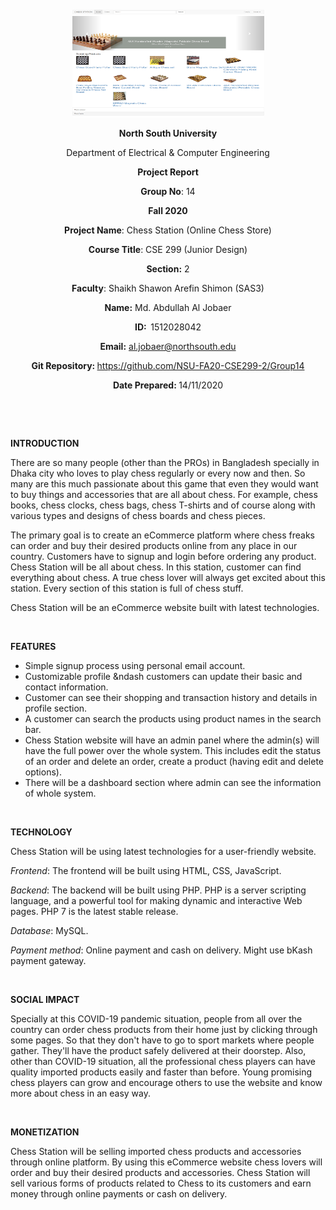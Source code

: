 <p style="text-align: center;">&nbsp;</p>
<p style="text-align: center;">&nbsp;</p>
<p align="center"><strong><img src="./Images/homepage.png" alt="" width="307" height="172" /></strong></p>
<p align="center"><strong>North South University</strong></p>
<p align="center">Department of Electrical &amp; Computer Engineering</p>
<p align="center"><strong>Project Report</strong></p>
<p align="center"><strong>Group No</strong>: 14</p>
<p align="center"><strong>Fall 2020</strong></p>
<p align="center"><strong>Project Name</strong>: Chess Station (Online Chess Store)</p>
<p align="center"><strong>Course Title</strong>: CSE 299 (Junior Design)</p>
<p align="center"><strong>Section</strong><strong>:</strong> 2</p>
<p align="center"><strong>Faculty</strong>: Shaikh Shawon Arefin Shimon (SAS3)</p>
<p align="center"><strong>Name</strong><strong>:</strong> Md. Abdullah Al Jobaer</p>
<p align="center"><strong>ID</strong><strong>:&nbsp; </strong>1512028042</p>
<p align="center"><strong>Email</strong><strong>:</strong> <a href="mailto:al.jobaer@northsouth.edu">al.jobaer@northsouth.edu</a></p>
<p align="center"><strong>Git Repository</strong><strong>: </strong><a href="https://github.com/NSU-FA20-CSE299-2/Group14">https://github.com/NSU-FA20-CSE299-2/Group14</a></p>
<p align="center"><strong>Date Prepared</strong><strong>: </strong>14/11/2020</p>
<p><strong>&nbsp;</strong></p>
<p><strong>&nbsp;</strong></p>
<p><strong>INTRODUCTION</strong></p>
<p> There are so many people (other than the PROs) in Bangladesh specially in Dhaka city who loves to play chess regularly or every now and then. So many are this much passionate about this game that even they would want to buy things and accessories that are all about chess. For example, chess books, chess clocks, chess bags, chess T-shirts and of course along with various types and designs of chess boards and chess pieces.</p>
<p> The primary goal is to create an eCommerce platform where chess freaks can order and buy their desired products online from any place in our country. Customers have to signup and login before ordering any product. Chess Station will be all about chess. In this station, customer can find everything about chess. A true chess lover will always get excited about this station. Every section of this station is full of chess stuff.</p>
<p> Chess Station will be an eCommerce website built with latest technologies.</p>
<p>&nbsp;</p>
<p><strong>FEATURES</strong></p>
<ul>
<li> Simple signup process using personal email account.</li>
<li> Customizable profile &ndash customers can update their basic and contact information.</li>
<li> Customer can see their shopping and transaction history and details in profile section.</li>
<li> A customer can search the products using product names in the search bar.</li>
<li> Chess Station website will have an admin panel where the admin(s) will have the full power over the whole system. This includes edit the status of an order and delete an order, create a product (having edit and delete options).</li>
<li> There will be a dashboard section where admin can see the information of whole system.</li>
</ul>
<p>&nbsp;</p>
<p><strong>TECHNOLOGY</strong></p>
<p> Chess Station will be using latest technologies for a user-friendly website.</p>
<p><em>Frontend</em>: The frontend will be built using HTML, CSS, JavaScript.</p>
<p><em>Backend</em>: The backend will be built using PHP. PHP is a server scripting language, and a powerful tool for making dynamic and interactive Web pages. PHP 7 is the latest stable release.</p>
<p><em>Database</em>: MySQL.</p>
<p><em>Payment method</em>: Online payment and cash on delivery. Might use bKash payment gateway.</p>
<p>&nbsp;</p>
<p><strong>SOCIAL IMPACT</strong></p>
<p>Specially at this COVID-19 pandemic situation, people from all over the country can order chess products from their home just by clicking through some pages. So that they don't have to go to sport markets where people gather. They'll have the product safely delivered at their doorstep. Also, other than COVID-19 situation, all the professional chess players can have quality imported products easily and faster than before. Young promising chess players can grow and encourage others to use the website and know more about chess in an easy way.</p>
<p>&nbsp;</p>
<p><strong>MONETIZATION</strong></p>
<p>Chess Station will be selling imported chess products and accessories through online platform. By using this eCommerce website chess lovers will order and buy their desired products and accessories. Chess Station will sell various forms of products related to Chess to its customers and earn money through online payments or cash on delivery.</p>
<p>&nbsp;</p>

